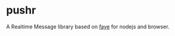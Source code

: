 pushr
=====

A Realtime Message library based on [faye](http://http://faye.jcoglan.com/) for nodejs and browser.
